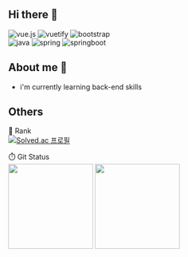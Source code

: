 ## Hi there 👋

<!-- 뱃지 입력 -->
![vue.js](https://img.shields.io/badge/-vue.js-green?style=for-the-badge&logo=vue.js?logoColor=white)
![vuetify](https://img.shields.io/badge/-vuetify-blue?style=for-the-badge&logo=vuetify?logoColor=white)
![bootstrap](https://img.shields.io/badge/-bootstrap-purple?style=for-the-badge&logo=bootstrap?logoColor=white)
<br>
![java](https://img.shields.io/badge/-java-brown?style=for-the-badge&logo=JAVA?logoColor=white)
![spring](https://img.shields.io/badge/-spring-green?style=for-the-badge&logo=spring?logoColor=white)
![springboot](https://img.shields.io/badge/-springboot-yellowgreen?style=for-the-badge&logo=springboot?logoColor=white)    

## About me 💬

* i'm currently learning back-end skills


## Others

<!-- 백준 랭크 -->
🏅 Rank<br>
[![Solved.ac 프로필](http://mazassumnida.wtf/api/v2/generate_badge?boj=rlaqjatr)](https://solved.ac/rlaqjatr)     



<!-- git 사용 현황-->

<p>
  <span>⏱️ Git Status</span><br>
  <img height="170em" src="https://github-readme-stats.vercel.app/api?username=kimbeomsick&show_icons=true&include_all_commits=true&bg_color=011c2c,033053,033761&title_color=fff&text_color=fff">
  <img height="170em" src="https://github-readme-stats.vercel.app/api/top-langs/?username=kimbeomsick&layout=compact">
</p>




<!--
**kimbeomsick/kimbeomsick** is a ✨ _special_ ✨ repository because its `README.md` (this file) appears on your GitHub profile.

Here are some ideas to get you started:

- 🔭 I’m currently working on ...
- 🌱 I’m currently learning ...
- 👯 I’m looking to collaborate on ...
- 🤔 I’m looking for help with ...
- 💬 Ask me about ...
- 📫 How to reach me: ...
- 😄 Pronouns: ...
- ⚡ Fun fact: ...
-->
